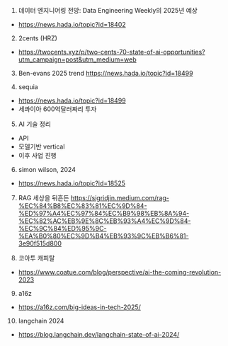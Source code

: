 
1. 데이터 엔지니어링 전망: Data Engineering Weekly의 2025년 예상
- https://news.hada.io/topic?id=18402

2. 2cents (HRZ)
- https://twocents.xyz/p/two-cents-70-state-of-ai-opportunities?utm_campaign=post&utm_medium=web 


3. Ben-evans 2025 trend
https://news.hada.io/topic?id=18499


4. sequia 
- https://news.hada.io/topic?id=18499 
- 세콰이아 600억달러짜리 투자 


5. AI 기술 정리 
- API 
- 모델기반 vertical 
- 이후 사업 진행 


6. simon wilson, 2024 
- https://news.hada.io/topic?id=18525

7. RAG 세상을 뒤흔든 https://sigridjin.medium.com/rag-%EC%84%B8%EC%83%81%EC%9D%84-%ED%97%A4%EC%97%84%EC%B9%98%EB%8A%94-%EC%82%AC%EB%9E%8C%EB%93%A4%EC%9D%84-%EC%9C%84%ED%95%9C-%EA%B0%80%EC%9D%B4%EB%93%9C%EB%B6%81-3e90f515d800

8. 코아투 캐피탈 
- https://www.coatue.com/blog/perspective/ai-the-coming-revolution-2023

9. a16z
- https://a16z.com/big-ideas-in-tech-2025/

10. langchain 2024 
- https://blog.langchain.dev/langchain-state-of-ai-2024/